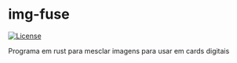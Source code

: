 # img-fuse

[![License](https://img.shields.io/github/license/caiocampos/img-fuse.svg)](LICENSE)

Programa em rust para mesclar imagens para usar em cards digitais
